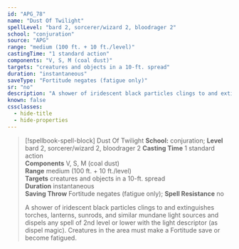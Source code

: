 ```yaml
---
id: "APG_78"
name: "Dust Of Twilight"
spellLevel: "bard 2, sorcerer/wizard 2, bloodrager 2"
school: "conjuration"
source: "APG"
range: "medium (100 ft. + 10 ft./level)"
castingTime: "1 standard action"
components: "V, S, M (coal dust)"
targets: "creatures and objects in a 10-ft. spread"
duration: "instantaneous"
saveType: "Fortitude negates (fatigue only)"
sr: "no"
description: "A shower of iridescent black particles clings to and extinguishes torches, lanterns, sunrods, and similar mundane light sources and dispels any spell of 2nd level or lower with the light descriptor (as dispel magic). Creatures in the area must make a Fortitude save or become fatigued."
known: false
cssclasses:
  - hide-title
  - hide-properties
---
```


> [!spellbook-spell-block] Dust Of Twilight
> **School:** conjuration; **Level** bard 2, sorcerer/wizard 2, bloodrager 2
> **Casting Time** 1 standard action  
> **Components** V, S, M (coal dust)  
> **Range** medium (100 ft. + 10 ft./level)  
> **Targets** creatures and objects in a 10-ft. spread  
> **Duration** instantaneous  
> **Saving Throw** Fortitude negates (fatigue only); **Spell Resistance** no
> 
> A shower of iridescent black particles clings to and extinguishes torches, lanterns, sunrods, and similar mundane light sources and dispels any spell of 2nd level or lower with the light descriptor (as dispel magic). Creatures in the area must make a Fortitude save or become fatigued.